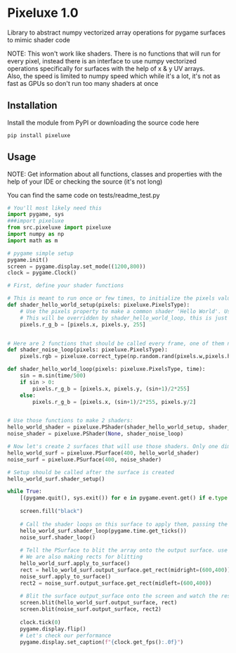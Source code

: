 # Pixeluxe 1.0

Library to abstract numpy vectorized array operations for pygame surfaces to mimic shader code

NOTE: This won't work like shaders. There is no functions that will run for every pixel, instead there is an interface to use numpy vectorized operations specifically for surfaces with the help of x & y UV arrays.<br>
Also, the speed is limited to numpy speed which while it's a lot, it's not as fast as GPUs so don't run too many shaders at once

## Installation

Install the module from PyPI or downloading the source code here
```
pip install pixeluxe
```

## Usage

NOTE: Get information about all functions, classes and properties with the help of your IDE or checking the source (it's not long)

You can find the same code on tests/readme_test.py

```py
# You'll most likely need this
import pygame, sys
###import pixeluxe
from src.pixeluxe import pixeluxe
import numpy as np
import math as m

# pygame simple setup
pygame.init()
screen = pygame.display.set_mode((1200,800)) 
clock = pygame.Clock()

# First, define your shader functions

# This is meant to run once or few times, to initialize the pixels values. Custom setup uniforms are allowed
def shader_hello_world_setup(pixels: pixeluxe.PixelsType):
    # Use the pixels property to make a common shader 'Hello World'. Use the PixelsType's docstring to know more about those properties
    # This will be overridden by shader_hello_world_loop, this is just an example
    pixels.r_g_b = [pixels.x, pixels.y, 255]


# Here are 2 functions that should be called every frame, one of them needs a 'time' uniform. 
def shader_noise_loop(pixels: pixeluxe.PixelsType):
    pixels.rgb = pixeluxe.correct_type(np.random.rand(pixels.w,pixels.h)*255)

def shader_hello_world_loop(pixels: pixeluxe.PixelsType, time):
    sin = m.sin(time/500)
    if sin > 0:
        pixels.r_g_b = [pixels.x, pixels.y, (sin+1)/2*255]
    else:
        pixels.r_g_b = [pixels.x, (sin+1)/2*255, pixels.y/2]


# Use those functions to make 2 shaders:
hello_world_shader = pixeluxe.PShader(shader_hello_world_setup, shader_hello_world_loop)
noise_shader = pixeluxe.PShader(None, shader_noise_loop)

# Now let's create 2 surfaces that will use those shaders. Only one dimention is needed as the shaders only work for quads. Use the scaling functions for rectangles
hello_world_surf = pixeluxe.PSurface(400, hello_world_shader)
noise_surf = pixeluxe.PSurface(400, noise_shader)

# Setup should be called after the surface is created
hello_world_surf.shader_setup()

while True:
    [(pygame.quit(), sys.exit()) for e in pygame.event.get() if e.type == pygame.QUIT]
    
    screen.fill("black")
    
    # Call the shader loops on this surface to apply them, passing the correct uniforms
    hello_world_surf.shader_loop(pygame.time.get_ticks())
    noise_surf.shader_loop()
    
    # Tell the PSurface to blit the array onto the output surface. use apply_sized and apply_scaled to change the output surface size
    # We are also making rects for blitting
    hello_world_surf.apply_to_surface()
    rect = hello_world_surf.output_surface.get_rect(midright=(600,400))
    noise_surf.apply_to_surface()
    rect2 = noise_surf.output_surface.get_rect(midleft=(600,400))
    
    # Blit the surface output_surface onto the screen and watch the result!
    screen.blit(hello_world_surf.output_surface, rect)
    screen.blit(noise_surf.output_surface, rect2)
    
    clock.tick(0)
    pygame.display.flip()
    # Let's check our performance
    pygame.display.set_caption(f"{clock.get_fps():.0f}")
```